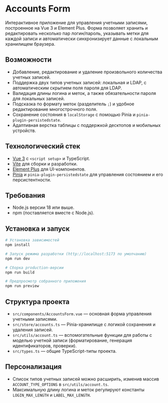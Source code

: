 # Accounts Form

Интерактивное приложение для управления учетными записями, построенное на Vue 3 и Element Plus. Форма позволяет хранить и редактировать несколько пар логин/пароль, указывать метки для каждой записи и автоматически синхронизирует данные с локальным хранилищем браузера.

## Возможности

- Добавление, редактирование и удаление произвольного количества учетных записей.
- Поддержка двух типов учетных записей: локальная и LDAP, с автоматическим скрытием поля пароля для LDAP.
- Валидация длины логина и меток, а также обязательности пароля для локальных записей.
- Подсказка по формату меток (разделитель `;`) и удобное редактирование многострочного поля.
- Сохранение состояния в `localStorage` с помощью Pinia и `pinia-plugin-persistedstate`.
- Адаптивная верстка таблицы с поддержкой десктопов и мобильных устройств.

## Технологический стек

- [Vue 3](https://vuejs.org/) с `<script setup>` и TypeScript.
- [Vite](https://vitejs.dev/) для сборки и разработки.
- [Element Plus](https://element-plus.org/) для UI-компонентов.
- [Pinia](https://pinia.vuejs.org/) и `pinia-plugin-persistedstate` для управления состоянием и его персистентности.

## Требования

- Node.js версии 18 или выше.
- npm (поставляется вместе с Node.js).

## Установка и запуск

```bash
# Установка зависимостей
npm install

# Запуск режима разработки (http://localhost:5173 по умолчанию)
npm run dev

# Сборка production-версии
npm run build

# Предпросмотр собранного приложения
npm run preview
```

## Структура проекта

- `src/components/AccountsForm.vue` — основная форма управления учетными записями.
- `src/store/accounts.ts` — Pinia-хранилище с логикой сохранения и удаления записей.
- `src/utils/account.ts` — вспомогательные функции для работы с моделью учетной записи (форматирование, генерация идентификаторов, проверки).
- `src/types.ts` — общие TypeScript-типы проекта.

## Персонализация

- Список типов учетных записей можно расширить, изменив массив `ACCOUNT_TYPE_OPTIONS` в `src/utils/account.ts`.
- Максимальную длину логина и меток регулируют константы `LOGIN_MAX_LENGTH` и `LABEL_MAX_LENGTH`.
